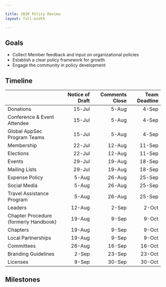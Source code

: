 ```yaml
---

title: 2020 Policy Review
layout: full-width

---
```


## Goals

* Collect Member feedback and input on organizational policies
* Establish a clear policy framework for growth
* Engage the community in policy development

## Timeline

|   | Notice of Draft | Comments Close | Team Deadline |
| --- | ---: | ---: | ---: |
|  Donations | 15-Jul | 5-Aug | 4-Sep |
|  Conference & Event Attendee | 15-Jul | 5-Aug | 4-Sep |
|  Global AppSec Program Teams | 15-Jul | 5-Aug | 4-Sep |
|  Membership | 22-Jul | 12-Aug | 11-Sep |
|  Elections | 22-Jul | 12-Aug | 11-Sep |
|  Events | 29-Jul | 19-Aug | 18-Sep |
|  Mailing Lists | 29-Jul | 19-Aug | 18-Sep |
|  Expense Policy | 5-Aug | 26-Aug | 25-Sep |
|  Social Media | 5-Aug | 26-Aug | 25-Sep |
|  Travel Assistance Program | 5-Aug | 26-Aug | 25-Sep |
|  Leaders | 12-Aug | 2-Sep | 2-Oct |
|  Chapter Procedure (formerly Handbook) | 19-Aug | 9-Sep | 9-Oct |
|  Chapters | 19-Aug | 9-Sep | 9-Oct |
|  Local Partnerships | 19-Aug | 9-Sep | 9-Oct |
|  Committees | 26-Aug | 16-Sep | 16-Oct |
|  Branding Guidelines | 2-Sep | 23-Sep | 23-Oct |
|  Licenses | 9-Sep | 30-Sep | 30-Oct |
## Milestones
